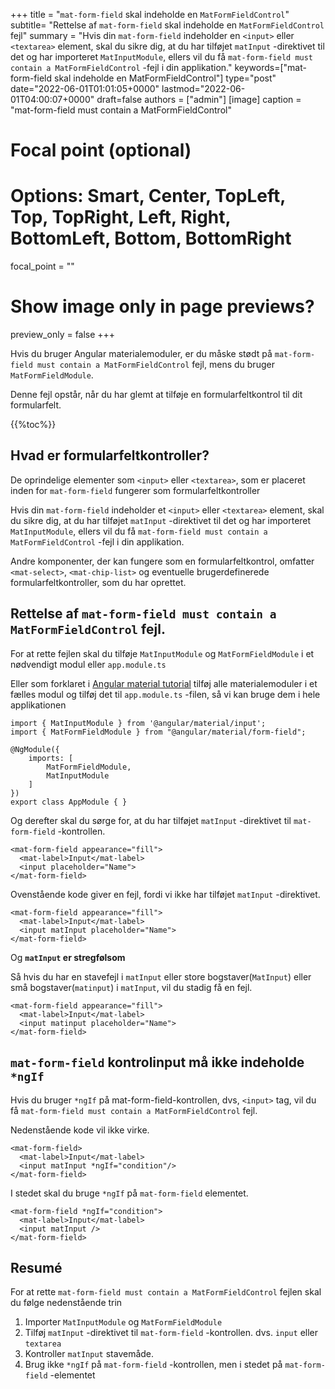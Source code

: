 +++
title   = "`mat-form-field` skal indeholde en `MatFormFieldControl`"
subtitle= "Rettelse af `mat-form-field` skal indeholde en `MatFormFieldControl` fejl"
summary = "Hvis din `mat-form-field` indeholder en `<input>` eller `<textarea>` element, skal du sikre dig, at du har tilføjet `matInput` -direktivet til det og har importeret `MatInputModule`, ellers vil du få `mat-form-field must contain a MatFormFieldControl` -fejl i din applikation."
keywords=["mat-form-field skal indeholde en MatFormFieldControl"]
type="post"
date="2022-06-01T01:01:05+0000"
lastmod="2022-06-01T04:00:07+0000"
draft=false
authors = ["admin"]
[image]
  caption = "mat-form-field must contain a MatFormFieldControl"

  # Focal point (optional)
  # Options: Smart, Center, TopLeft, Top, TopRight, Left, Right, BottomLeft, Bottom, BottomRight
  focal_point = ""

  # Show image only in page previews?
  preview_only = false
+++

Hvis du bruger Angular materialemoduler, er du måske stødt på `mat-form-field must contain a MatFormFieldControl` fejl, mens du bruger `MatFormFieldModule`.

Denne fejl opstår, når du har glemt at tilføje en formularfeltkontrol til dit formularfelt.

{{%toc%}}

## Hvad er formularfeltkontroller? 

De oprindelige elementer som `<input>` eller `<textarea>`, som er placeret inden for `mat-form-field` fungerer som formularfeltkontroller 

Hvis din `mat-form-field` indeholder et `<input>` eller `<textarea>` element, skal du sikre dig, at du har tilføjet `matInput` -direktivet til det og har importeret `MatInputModule`, ellers vil du få `mat-form-field must contain a MatFormFieldControl` -fejl i din applikation.

Andre komponenter, der kan fungere som en formularfeltkontrol, omfatter `<mat-select>`, `<mat-chip-list>` og eventuelle brugerdefinerede formularfeltkontroller, som du har oprettet.


## Rettelse af `mat-form-field must contain a MatFormFieldControl` fejl.

For at rette fejlen skal du tilføje `MatInputModule` og `MatFormFieldModule` i et nødvendigt modul eller `app.module.ts` 

Eller som forklaret i [Angular material tutorial](https://www.angularjswiki.com/material/) tilføj alle materialemoduler i et fælles modul og tilføj det til `app.module.ts` -filen, så vi kan bruge dem i hele applikationen 

```
import { MatInputModule } from '@angular/material/input';
import { MatFormFieldModule } from "@angular/material/form-field";

@NgModule({
    imports: [
        MatFormFieldModule,
        MatInputModule
    ]
})
export class AppModule { }

```

Og derefter skal du sørge for, at du har tilføjet `matInput` -direktivet til `mat-form-field` -kontrollen.

```
<mat-form-field appearance="fill">
  <mat-label>Input</mat-label>
  <input placeholder="Name">
</mat-form-field>
```

Ovenstående kode giver en fejl, fordi vi ikke har tilføjet `matInput` -direktivet.

```
<mat-form-field appearance="fill">
  <mat-label>Input</mat-label>
  <input matInput placeholder="Name">
</mat-form-field>
```

Og **`matInput` er stregfølsom** 

Så hvis du har en stavefejl i `matInput` eller store bogstaver(`MatInput`) eller små bogstaver(`matinput`) i `matInput`, vil du stadig få en fejl.

```
<mat-form-field appearance="fill">
  <mat-label>Input</mat-label>
  <input matinput placeholder="Name">
</mat-form-field>
```

## `mat-form-field` kontrolinput må ikke indeholde `*ngIf`

Hvis du bruger `*ngIf` på mat-form-field-kontrollen, dvs, `<input>` tag, vil du få `mat-form-field must contain a MatFormFieldControl` fejl.

Nedenstående kode vil ikke virke.

```
<mat-form-field>
  <mat-label>Input</mat-label>
  <input matInput *ngIf="condition"/>
</mat-form-field>
```

I stedet skal du bruge `*ngIf` på `mat-form-field` elementet.

```
<mat-form-field *ngIf="condition">
  <mat-label>Input</mat-label>
  <input matInput />
</mat-form-field>

```

## Resumé

For at rette `mat-form-field must contain a MatFormFieldControl` fejlen skal du følge nedenstående trin

1. Importer `MatInputModule` og `MatFormFieldModule` 
2. Tilføj `matInput` -direktivet til `mat-form-field` -kontrollen. dvs. `input` eller `textarea`
3. Kontroller `matInput` stavemåde.
4. Brug ikke `*ngIf` på `mat-form-field` -kontrollen, men i stedet på `mat-form-field` -elementet


